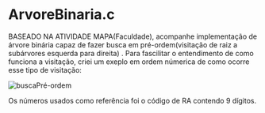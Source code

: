 # ArvoreBinaria.c

BASEADO NA ATIVIDADE MAPA(Faculdade), acompanhe  implementação de  árvore binária capaz de fazer busca em pré-ordem(visitação de raiz a subárvores esquerda para direita) . Para fascilitar o entendimento de como funciona a visitação, criei um exeplo em ordem númerica de como ocorre esse tipo de visitação:

![buscaPré-ordem](https://user-images.githubusercontent.com/87045491/177323478-0d8d8504-291f-4727-b68f-2ba9ee651fb8.PNG)

Os números usados como referência foi o código de RA contendo 9 dígitos.
